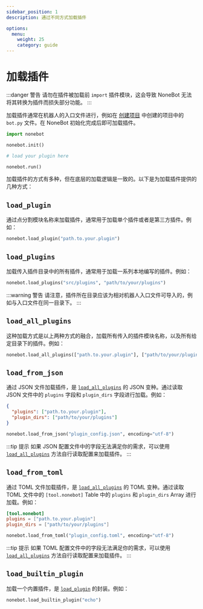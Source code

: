 ```yaml
---
sidebar_position: 1
description: 通过不同方式加载插件

options:
  menu:
    weight: 25
    category: guide
---
```


# 加载插件

:::danger 警告
请勿在插件被加载前 `import` 插件模块，这会导致 NoneBot 无法将其转换为插件而损失部分功能。
:::

加载插件通常在机器人的入口文件进行，例如在 [创建项目](../create-project.md) 中创建的项目中的 `bot.py` 文件。在 NoneBot 初始化完成后即可加载插件。

```python title=bot.py {5}
import nonebot

nonebot.init()

# load your plugin here

nonebot.run()
```

加载插件的方式有多种，但在底层的加载逻辑是一致的。以下是为加载插件提供的几种方式：

## `load_plugin`

通过点分割模块名称来加载插件，通常用于加载单个插件或者是第三方插件。例如：

```python
nonebot.load_plugin("path.to.your.plugin")
```

## `load_plugins`

加载传入插件目录中的所有插件，通常用于加载一系列本地编写的插件。例如：

```python
nonebot.load_plugins("src/plugins", "path/to/your/plugins")
```

:::warning 警告
请注意，插件所在目录应该为相对机器人入口文件可导入的，例如与入口文件在同一目录下。
:::

## `load_all_plugins`

这种加载方式是以上两种方式的融合，加载所有传入的插件模块名称，以及所有给定目录下的插件。例如：

```python
nonebot.load_all_plugins(["path.to.your.plugin"], ["path/to/your/plugins"])
```

## `load_from_json`

通过 JSON 文件加载插件，是 [`load_all_plugins`](#load_all_plugins) 的 JSON 变种。通过读取 JSON 文件中的 `plugins` 字段和 `plugin_dirs` 字段进行加载。例如：

```json title=plugin_config.json
{
  "plugins": ["path.to.your.plugin"],
  "plugin_dirs": ["path/to/your/plugins"]
}
```

```python
nonebot.load_from_json("plugin_config.json", encoding="utf-8")
```

:::tip 提示
如果 JSON 配置文件中的字段无法满足你的需求，可以使用 [`load_all_plugins`](#load_all_plugins) 方法自行读取配置来加载插件。
:::

## `load_from_toml`

通过 TOML 文件加载插件，是 [`load_all_plugins`](#load_all_plugins) 的 TOML 变种。通过读取 TOML 文件中的 `[tool.nonebot]` Table 中的 `plugins` 和 `plugin_dirs` Array 进行加载。例如：

```toml title=plugin_config.toml
[tool.nonebot]
plugins = ["path.to.your.plugin"]
plugin_dirs = ["path/to/your/plugins"]
```

```python
nonebot.load_from_toml("plugin_config.toml", encoding="utf-8")
```

:::tip 提示
如果 TOML 配置文件中的字段无法满足你的需求，可以使用 [`load_all_plugins`](#load_all_plugins) 方法自行读取配置来加载插件。
:::

## `load_builtin_plugin`

加载一个内置插件，是 [`load_plugin`](#load_plugin) 的封装。例如：

```python
nonebot.load_builtin_plugin("echo")
```
